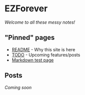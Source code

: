 # EZForever
*Welcome to all these messy notes!*

## "Pinned" pages
- [README](#README.md) - Why this site is here
- [TODO](#TODO.md) - Upcoming features/posts
- [Markdown test page](#pages/test.md)

## Posts
*Coming soon*
